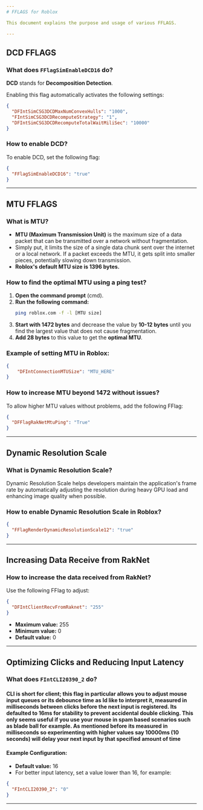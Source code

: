 ```yaml
--- 
# FFLAGS for Roblox

This document explains the purpose and usage of various FFLAGS.

---
```


## DCD FFLAGS

### What does `FFlagSimEnableDCD16` do?

**DCD** stands for **Decomposition Detection**.

Enabling this flag automatically activates the following settings:

```json
{
  "DFIntSimCSG3DCDMaxNumConvexHulls": "1000",
  "FIntSimCSG3DCDRecomputeStrategy": "1",
  "DFIntSimCSG3DCDRecomputeTotalWaitMiliSec": "10000"
}
```

### How to enable DCD?

To enable DCD, set the following flag:

```json
{
  "FFlagSimEnableDCD16": "true"
}
```

---

## MTU FFLAGS

### What is MTU?

- **MTU (Maximum Transmission Unit)** is the maximum size of a data packet that can be transmitted over a network without fragmentation.
- Simply put, it limits the size of a single data chunk sent over the internet or a local network. If a packet exceeds the MTU, it gets split into smaller pieces, potentially slowing down transmission.
- **Roblox's default MTU size is 1396 bytes.**

### How to find the optimal MTU using a **ping test**?

1. **Open the command prompt** (cmd).
2. **Run the following command:**
   ```sh
   ping roblox.com -f -l [MTU size]
   ```
3. **Start with 1472 bytes** and decrease the value by **10-12 bytes** until you find the largest value that does not cause fragmentation.
4. **Add 28 bytes** to this value to get the **optimal MTU**.

### Example of setting MTU in Roblox:

```json
{
    "DFIntConnectionMTUSize": "MTU_HERE"
}
```

### How to increase MTU beyond 1472 without issues?

To allow higher MTU values without problems, add the following FFlag:

```json
{
  "DFFlagRakNetMtuPing": "True"
}
```

---

## Dynamic Resolution Scale

### What is Dynamic Resolution Scale?

Dynamic Resolution Scale helps developers maintain the application's frame rate by automatically adjusting the resolution during heavy GPU load and enhancing image quality when possible.

### How to enable Dynamic Resolution Scale in Roblox?

```json
{
  "FFlagRenderDynamicResolutionScale12": "true"
}
```

---

## Increasing Data Receive from RakNet

### How to increase the data received from RakNet?

Use the following FFlag to adjust:

```json
{
  "DFIntClientRecvFromRaknet": "255"
}
```

- **Maximum value:** 255  
- **Minimum value:** 0  
- **Default value:** 0

---

## Optimizing Clicks and Reducing Input Latency

### What does `FIntCLI20390_2` do?

#### CLI is short for client; this flag in particular allows you to adjust mouse input queues or its debounce time as Id like to interpret it, measured in milliseconds between clicks before the next input is registered. Its defaulted to 16ms for stability to prevent accidental double clicking. This only seems useful if you use your mouse in spam based scenarios such as blade ball for example. As mentioned before its measured in milliseconds so experimenting with higher values say 10000ms (10 seconds) will delay your next input by that specified amount of time 

#### Example Configuration:

- **Default value:** 16  
- For better input latency, set a value lower than 16, for example:

```json
{
  "FIntCLI20390_2": "0"
}
```

---
